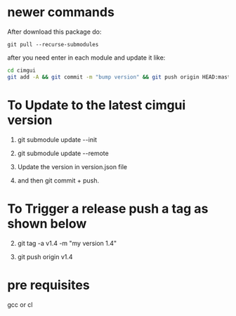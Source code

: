 # newer commands

After download this package do:

`git pull --recurse-submodules`

after you need enter in each module and update it like:

```bash
cd cimgui
git add -A && git commit -m "bump version" && git push origin HEAD:master 
```

# To Update to the latest cimgui version

1. git submodule update --init

2. git submodule update --remote

3. Update the version in version.json file

4. and then git commit + push.


# To Trigger a release push a tag as shown below

2. git tag -a v1.4 -m "my version 1.4"

3. git push origin v1.4


# pre requisites

gcc or cl

